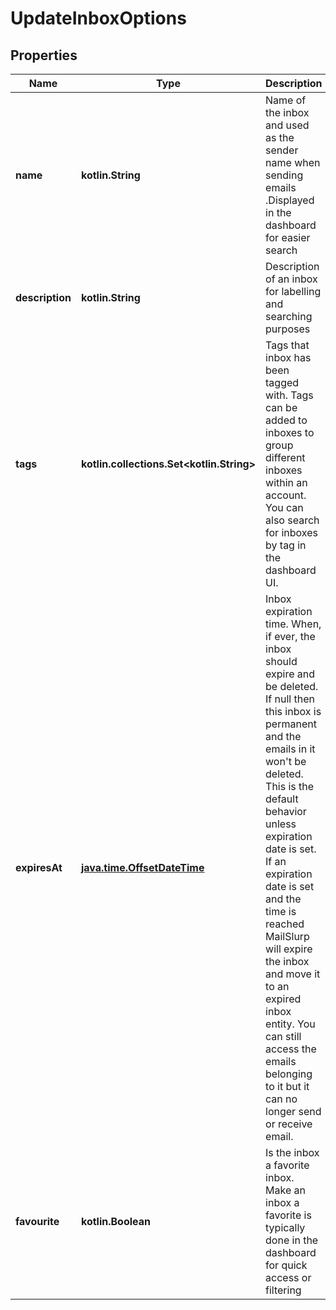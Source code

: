 
# UpdateInboxOptions

## Properties
Name | Type | Description | Notes
------------ | ------------- | ------------- | -------------
**name** | **kotlin.String** | Name of the inbox and used as the sender name when sending emails .Displayed in the dashboard for easier search |  [optional]
**description** | **kotlin.String** | Description of an inbox for labelling and searching purposes |  [optional]
**tags** | **kotlin.collections.Set&lt;kotlin.String&gt;** | Tags that inbox has been tagged with. Tags can be added to inboxes to group different inboxes within an account. You can also search for inboxes by tag in the dashboard UI. |  [optional]
**expiresAt** | [**java.time.OffsetDateTime**](java.time.OffsetDateTime) | Inbox expiration time. When, if ever, the inbox should expire and be deleted. If null then this inbox is permanent and the emails in it won&#39;t be deleted. This is the default behavior unless expiration date is set. If an expiration date is set and the time is reached MailSlurp will expire the inbox and move it to an expired inbox entity. You can still access the emails belonging to it but it can no longer send or receive email. |  [optional]
**favourite** | **kotlin.Boolean** | Is the inbox a favorite inbox. Make an inbox a favorite is typically done in the dashboard for quick access or filtering |  [optional]



